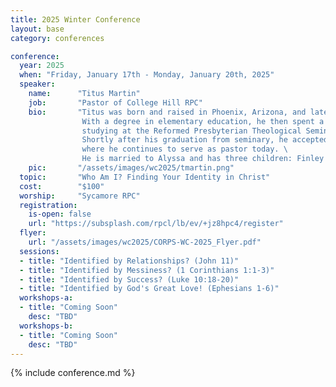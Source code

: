 ```yaml
---
title: 2025 Winter Conference
layout: base
category: conferences

conference:
  year: 2025
  when: "Friday, January 17th - Monday, January 20th, 2025"
  speaker:
    name:      "Titus Martin"
    job:       "Pastor of College Hill RPC"
    bio:       "Titus was born and raised in Phoenix, Arizona, and later attended Geneva College in western Pennsylvania. \
                With a degree in elementary education, he then spent a year teaching in the public schools of West Philadelphia before \
                studying at the Reformed Presbyterian Theological Seminary in Pittsburgh. \
                Shortly after his graduation from seminary, he accepted a call to College Hill Reformed Presbyterian Church in Beaver Falls, \
                where he continues to serve as pastor today. \
                He is married to Alyssa and has three children: Finley (8), Knox (6), and Piper (3)."
    pic:       "/assets/images/wc2025/tmartin.png"
  topic:       "Who Am I? Finding Your Identity in Christ" 
  cost:        "$100"
  worship:     "Sycamore RPC"
  registration:
    is-open: false
    url: "https://subsplash.com/rpcl/lb/ev/+jz8hpc4/register"
  flyer:
    url: "/assets/images/wc2025/CORPS-WC-2025_Flyer.pdf"
  sessions:
  - title: "Identified by Relationships? (John 11)"
  - title: "Identified by Messiness? (1 Corinthians 1:1-3)"
  - title: "Identified by Success? (Luke 10:18-20)"
  - title: "Identified by God's Great Love! (Ephesians 1-6)"
  workshops-a:
  - title: "Coming Soon"  
    desc: "TBD"  
  workshops-b:
  - title: "Coming Soon"  
    desc: "TBD"  
---
```

{% include conference.md %}

